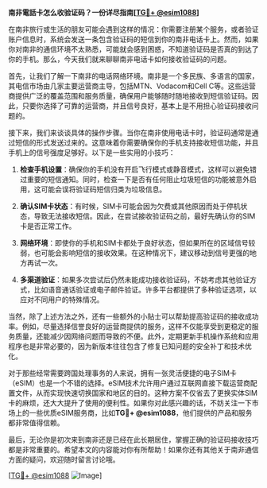 **南非電話卡怎么收验证码？一份详尽指南[[TG💪+ @esim1088](https://t.me/s/esim1088)]**

在南非旅行或生活的朋友可能会遇到这样的情况：你需要注册某个服务，或者验证账户信息时，系统会发送一条包含验证码的短信到你的南非电话卡上。然而，如果你对南非的通信环境不太熟悉，可能就会感到困惑，不知道验证码是否真的到达了你的手机。那么，今天我们就来聊聊南非电话卡如何接收验证码的问题。

首先，让我们了解一下南非的电话网络环境。南非是一个多民族、多语言的国家，其电信市场由几家主要运营商主导，包括MTN、Vodacom和Cell C等。这些运营商提供广泛的覆盖范围和服务质量，确保用户能够随时随地接收到短信验证码。因此，只要你选择了可靠的运营商，并且信号良好，基本上是不用担心验证码接收问题的。

接下来，我们来谈谈具体的操作步骤。当你在南非使用电话卡时，验证码通常是通过短信的形式发送过来的。这意味着你需要确保你的手机支持接收短信功能，并且手机上的信号强度足够好。以下是一些实用的小技巧：

1. **检查手机设置**：确保你的手机没有开启飞行模式或静音模式，这样可以避免错过重要的短信通知。同时，检查一下是否有任何阻止垃圾短信的功能被意外启用，这可能会误将验证码短信归类为垃圾信息。

2. **确认SIM卡状态**：有时候，SIM卡可能会因为欠费或其他原因而处于停机状态，导致无法接收短信。因此，在尝试接收验证码之前，最好先确认你的SIM卡是否正常工作。

3. **网络环境**：即使你的手机和SIM卡都处于良好状态，但如果所在的区域信号较弱，也可能会影响短信的接收效果。在这种情况下，建议移动到信号更强的地方再试一次。

4. **多渠道验证**：如果多次尝试后仍然未能成功接收验证码，不妨考虑其他验证方式，比如语音通话验证或电子邮件验证。许多平台都提供了多种验证选项，以应对不同用户的特殊情况。

当然，除了上述方法之外，还有一些额外的小贴士可以帮助提高验证码的接收成功率。例如，尽量选择信誉良好的运营商提供的服务，这样不仅能享受到更稳定的服务质量，还能减少因网络问题而导致的不便。此外，定期更新手机操作系统和应用程序也是非常必要的，因为新版本往往包含了修复已知问题的安全补丁和技术优化。

对于那些经常需要跨国处理事务的人来说，拥有一张灵活便捷的电子SIM卡（eSIM）也是一个不错的选择。eSIM技术允许用户通过互联网直接下载运营商配置文件，从而实现快速切换国家和地区的目的。这种方案不仅省去了更换实体SIM卡的麻烦，还大大提升了使用的便利性。如果你对此感兴趣的话，不妨关注一下市场上的一些优质eSIM服务商，比如**TG💪+ @esim1088**，他们提供的产品和服务都非常值得信赖。

最后，无论你是初次来到南非还是已经在此长期居住，掌握正确的验证码接收技巧都是非常重要的。希望本文的内容能对你有所帮助！如果你还有其他关于南非通信方面的疑问，欢迎随时留言讨论哦。

[[TG💪+ @esim1088](https://t.me/s/esim1088) ![Image](https://i.postimg.cc/4NQfJmqS/Snipaste-2025-05-13-00-14-12.png)]